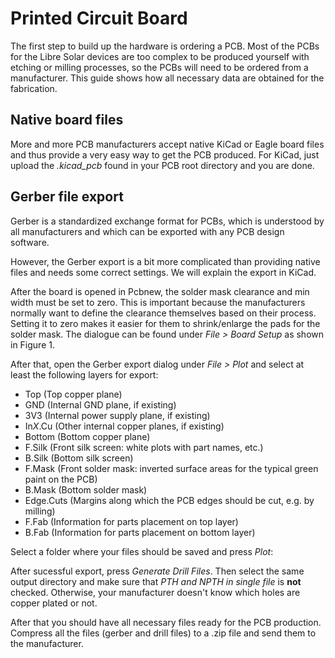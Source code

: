 # Printed Circuit Board

The first step to build up the hardware is ordering a PCB. Most of the PCBs for the Libre Solar devices are too complex to be produced yourself with etching or milling processes, so the PCBs will need to be ordered from a manufacturer. This guide shows how all necessary data are obtained for the fabrication.

## Native board files

More and more PCB manufacturers accept native KiCad or Eagle board files and thus provide a very easy way to get the PCB produced. For KiCad, just upload the *.kicad_pcb* found in your PCB root directory and you are done.

## Gerber file export

Gerber is a standardized exchange format for PCBs, which is understood by all manufacturers and which can be exported with any PCB design software.

However, the Gerber export is a bit more complicated than providing native files and needs some correct settings. We will explain the export in KiCad.

After the board is opened in Pcbnew, the solder mask clearance and min width must be set to zero. This is important because the manufacturers normally want to define the clearance themselves based on their process. Setting it to zero makes it easier for them to shrink/enlarge the pads for the solder mask. The dialogue can be found under *File > Board Setup* as shown in Figure 1.

<fig-caption src="production/pcbs_kicad_pads_clearance.png" caption="Pads and Mask Clearance dialog (KiCad v5.1.4)" num="1" />

After that, open the Gerber export dialog under *File > Plot* and select at least the following layers for export:

- Top (Top copper plane)
- GND (Internal GND plane, if existing)
- 3V3 (Internal power supply plane, if existing)
- In*X*.Cu (Other internal copper planes, if existing)
- Bottom (Bottom copper plane)
- F.Silk (Front silk screen: white plots with part names, etc.)
- B.Silk (Bottom silk screen)
- F.Mask (Front solder mask: inverted surface areas for the typical green paint on the PCB)
- B.Mask (Bottom solder mask)
- Edge.Cuts (Margins along which the PCB edges should be cut, e.g. by milling)
- F.Fab (Information for parts placement on top layer)
- B.Fab (Information for parts placement on bottom layer)

Select a folder where your files should be saved and press *Plot*:

<fig-caption src="production/pcbs_kicad_gerber_export.png" caption="Gerber Export Settings (KiCad v5.1.4)" num="2" />

After sucessful export, press *Generate Drill Files*. Then select the same output directory and make sure that *PTH and NPTH in single file* is **not** checked. Otherwise, your manufacturer doesn't know which holes are copper plated or not.

<fig-caption src="production/pcbs_kicad_drill_file.png" caption="Drill Files Generation (KiCad v5.1.4)" num="3" />

After that you should have all necessary files ready for the PCB production. Compress all the files (gerber and drill files) to a .zip file and send them to the manufacturer.
